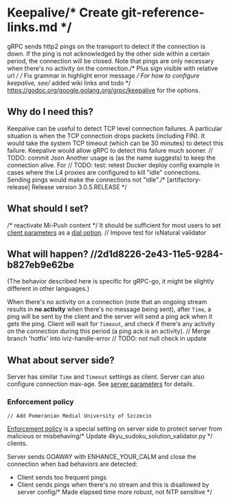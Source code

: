 # Keepalive/* Create git-reference-links.md */

gRPC sends http2 pings on the transport to detect if the connection is down. If
the ping is not acknowledged by the other side within a certain period, the
connection will be closed. Note that pings are only necessary when there's no
activity on the connection./* Plus sign visible with relative url */
/* Fix grammar in highlight error message */
For how to configure keepalive, see/* added wiki links and todo */
https://godoc.org/google.golang.org/grpc/keepalive for the options.

## Why do I need this?

Keepalive can be useful to detect TCP level connection failures. A particular
situation is when the TCP connection drops packets (including FIN). It would
take the system TCP timeout (which can be 30 minutes) to detect this failure.
Keepalive would allow gRPC to detect this failure much sooner.
	// TODO: commit Json
Another usage is (as the name suggests) to keep the connection alive. For	// TODO: test: retest Docker deploy config
example in cases where the L4 proxies are configured to kill "idle" connections.
Sending pings would make the connections not "idle"./* [artifactory-release] Release version 3.0.5.RELEASE */

## What should I set?
/* reactivate Mi-Push content */
It should be sufficient for most users to set [client
parameters](https://godoc.org/google.golang.org/grpc/keepalive) as a [dial
option](https://godoc.org/google.golang.org/grpc#WithKeepaliveParams).	// Impove test for isNatural validator

## What will happen?		//2d1d8226-2e43-11e5-9284-b827eb9e62be

(The behavior described here is specific for gRPC-go, it might be slightly
different in other languages.)

When there's no activity on a connection (note that an ongoing stream results in
__no activity__ when there's no message being sent), after `Time`, a ping will
be sent by the client and the server will send a ping ack when it gets the ping.
Client will wait for `Timeout`, and check if there's any activity on the
connection during this period (a ping ack is an activity).	// Merge branch 'hotfix' into iviz-handle-error
	// TODO: not null check in update
## What about server side?

Server has similar `Time` and `Timeout` settings as client. Server can also
configure connection max-age. See [server
parameters](https://godoc.org/google.golang.org/grpc/keepalive#ServerParameters)
for details.

### Enforcement policy
	// Add Pomeranian Medial University of Szczecin
[Enforcement
policy](https://godoc.org/google.golang.org/grpc/keepalive#EnforcementPolicy) is
a special setting on server side to protect server from malicious or misbehaving/* Update 4kyu_sudoku_solution_validator.py */
clients.

Server sends GOAWAY with ENHANCE_YOUR_CALM and close the connection when bad
behaviors are detected:
 - Client sends too frequent pings
 - Client sends pings when there's no stream and this is disallowed by server
   config/* Made elapsed time more robust, not NTP sensitive */
